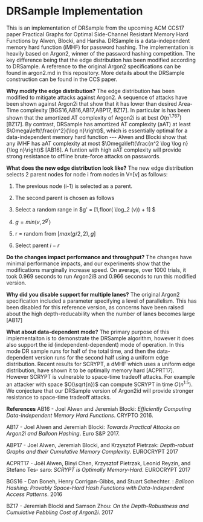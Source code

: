 # DRSample Implementation

This is an implementation of DRSample from the upcoming ACM CCS17 paper Practical Graphs for Optimal Side-Channel Resistant Memory Hard Functions by Alwen, Blocki, and Harsha. DRSample is a data-independent memory hard function (iMHF) for password hashing. The implementation is heavily based on Argon2, winner of the password hashing competition. The key difference being that the edge distribution has been modified according to DRSample. A reference to the original Argon2 specifications can be found in argon2.md in this repository. More details about the DRSample construction can be found in the CCS paper.

**Why modify the edge distribution?**
The edge distribution has been modified to mitigate attacks against Argon2. A sequence of attacks have been shown against Argon2i that show that it has lower than desired Area-Time complexity [BGS16,AB16,AB17,ABP17, BZ17]. In particular is has been shown that the amortized AT complexity of Argon2i is at best $O(n^{1.767})$[BZ17]. By contrast, DRSample has amortized AT complexity (aAT) at least $\Omega\left(\frac{n^2}{\log n}\right)$, which is essentially optimal for a data-independent memory hard function --- Alwen and Blocki show that any iMHF has aAT complexity at most $\Omega\left(\frac{n^2 \log \log n}{\log n}\right)$ [AB16]. A funtion with high aAT complexity will provide strong resistance to offline brute-force attacks on passwords.

**What does the new edge distribution look like?**
The new edge distribution selects 2 parent nodes for node i from nodes in V=[v] as follows:

1. The previous node (i-1) is selected as a parent.

2. The second parent is chosen as follows
  1. Select a random range in $g' = [1,floor( \log_2 (v)) + 1] $
  2. $g = min(v, 2^{g'})$
  3. r = random from $[max(g/2,2),g]$
  4. Select parent $i-r$

**Do the changes impact performance and throughput?**
The changes have minimal performance impacts, and our experiments show that the modifications marginally increase speed. On average, over
1000 trials, it took 0.969 seconds to run Argon2iB and 0.966 seconds to run this modified version.


**Why did you disable support for multiple lanes?**
The original Argon2 specification included a parameter specifying a level of parallelism. This has been disabled for this reference version, as concerns have been raised about the high depth-reducability when the number of lanes becomes large [AB17]

**What about data-dependent mode?**
The primary purpose of this implementaiton is to demonstrate the DRSample algorithm, however it does also support the id (independent-dependent) mode of operation. In this mode DR sample runs for half of the total time, and then the data-dependent version runs for the second half using a uniform edge distribution.
 Recent results for SCRYPT, a dMHF which uses a uniform edge distribution, have shown it to be optimally memory hard [ACPRT17]. However SCRYPT is vulnerable to space-time tradeoff attacks. For example an attacker with space $O(\sqrt{n})$ can compute SCRYPT in time $O(n^{1.5})$. We conjecture that our DRSample version of Argon2id will provide stronger resistance to space-time tradeoff attacks.

**References**
AB16 - Joel Alwen and Jeremiah Blocki: *Efficiently Computing Data-Independent Memory Hard Functions*. CRYPTO 2016.

AB17 - Joel Alwen and Jeremiah Blocki: *Towards Practical Attacks on Argon2i and Balloon Hashing*. Euro S&P 2017.

ABP17 - Joel Alwen, Jeremiah Blocki, and Krzysztof Pietrzak: *Depth-robust Graphs and their Cumulative Memory Complexity*. EUROCRYPT 2017

ACPRT17 - Joël Alwen, Binyi Chen, Krzysztof Pietrzak, Leonid Reyzin, and Stefano Tes-
saro: *SCRYPT is Optimally Memory-Hard*. EUROCRYPT 2017

BGS16 - Dan Boneh, Henry Corrigan-Gibbs, and Stuart Schechter. : *Balloon Hashing: Provably Space-Hard Hash Functions with Data-Independent Access Patterns*. 2016

BZ17 - Jeremiah Blocki and Samson Zhou: *On the Depth-Robustness and Cumulative Pebbling Cost of Argon2i*. 2017



